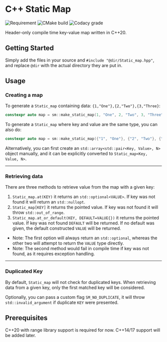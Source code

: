 # C++ Static Map 
![Requirement](https://img.shields.io/badge/requirements-C%2B%2B20-success?logo=C%2B%2B) ![CMake build](https://img.shields.io/github/workflow/status/Ranoiaetep/cpp-static-map/CMake?logo=github) ![Codacy grade](https://img.shields.io/codacy/grade/17bfe802766f477b8bb0ffb275a783ec?logo=codacy)

Header-only compile time key-value map written in C++20.

## Getting Started

Simply add the files in your source and `#include "@dir/Static_map.hpp"`, and replace `@dir` with the actual directory they are put in.

## Usage

### Creating a map

To generate a `Static_map` containing data: `{1,"One"},{2,"Two"},{3,"Three}`:

````c++
constexpr auto map = sm::make_static_map(1, "One", 2, "Two", 3, "Three");
````

To generate a `Static_map` where key and value are the same type, you can also do:

```c++
constexpr auto map = sm::make_static_map({"1", "One"}, {"2", "Two"}, {"3", "Three"});
```

Alternatively, you can first create an `std::array<std::pair<Key, Value>, N>` object manually, and it can be explicitly converted to `Static_map<Key, Value, N>`.

---

### Retrieving data

There are three methods to retrieve value from the map with a given key:

1. `Static_map.at(KEY)` it returns an `std::optional<VALUE>`. If key was not found it will return an `std::nullopt`.
2. `Static_map[KEY]` it returns the pointed value. If key was not found it will throw `std::out_of_range`.
3. `Static_map.at_or_default(KEY, DEFAULT=VALUE{})` it returns the pointed value. If key was not found `DEFAULT` will be returned. If no default was given, the default constructed `VALUE` will be returned.

-   Note: The first option will always return an `std::optional`, whereas the other two will attempt to return the `VALUE` type directly.
-   Note: The second method would fail in compile time if key was not found, as it requires exception handling.

---

### Duplicated Key

By default, `Static_map` will not check for duplicated keys. When retrieving data from a given key, only the first matched key will be considered.

Optionally, you can pass a custom flag `SM_NO_DUPLICATE`, it will throw `std::invalid_argument` if duplicate `KEY` were presented.

## Prerequisites

C++20 with range library support is required for now. C++14/17 support will be added later.
